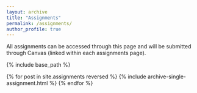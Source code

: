 ```yaml
---
layout: archive
title: "Assignments"
permalink: /assignments/
author_profile: true
---
```


All assignments can be accessed through this page and will be submitted through Canvas (linked within each assignments page).

{% include base_path %}

{% for post in site.assignments reversed %}
  {% include archive-single-assignment.html %}
{% endfor %}
